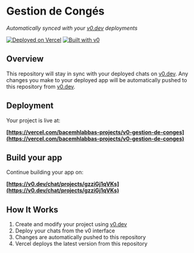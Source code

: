 # Gestion de Congés

*Automatically synced with your [v0.dev](https://v0.dev) deployments*

[![Deployed on Vercel](https://img.shields.io/badge/Deployed%20on-Vercel-black?style=for-the-badge&logo=vercel)](https://vercel.com/bacemhlabbas-projects/v0-gestion-de-conges)
[![Built with v0](https://img.shields.io/badge/Built%20with-v0.dev-black?style=for-the-badge)](https://v0.dev/chat/projects/gzziGj1qVKs)

## Overview

This repository will stay in sync with your deployed chats on [v0.dev](https://v0.dev).
Any changes you make to your deployed app will be automatically pushed to this repository from [v0.dev](https://v0.dev).

## Deployment

Your project is live at:

**[https://vercel.com/bacemhlabbas-projects/v0-gestion-de-conges](https://vercel.com/bacemhlabbas-projects/v0-gestion-de-conges)**

## Build your app

Continue building your app on:

**[https://v0.dev/chat/projects/gzziGj1qVKs](https://v0.dev/chat/projects/gzziGj1qVKs)**

## How It Works

1. Create and modify your project using [v0.dev](https://v0.dev)
2. Deploy your chats from the v0 interface
3. Changes are automatically pushed to this repository
4. Vercel deploys the latest version from this repository